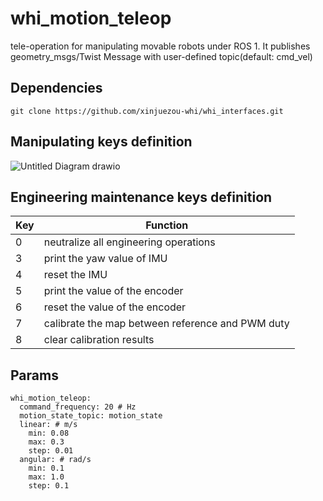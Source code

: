 # whi_motion_teleop
tele-operation for manipulating movable robots under ROS 1. It publishes geometry_msgs/Twist Message with user-defined topic(default: cmd_vel)

## Dependencies
```
git clone https://github.com/xinjuezou-whi/whi_interfaces.git
```

## Manipulating keys definition
![Untitled Diagram drawio](https://user-images.githubusercontent.com/72239958/202851886-e404eafc-dae1-488b-bbb4-356eb4cca441.png)

## Engineering maintenance keys definition
| Key | Function                                         |
|-----|--------------------------------------------------|
| 0   | neutralize all engineering operations             |
| 3   | print the yaw value of IMU                       |
| 4   | reset the IMU                                    |
| 5   | print the value of the encoder                       |
| 6   | reset the value of the encoder                       |
| 7   | calibrate the map between reference and PWM duty |
| 8   | clear calibration results                        |

## Params
```
whi_motion_teleop:
  command_frequency: 20 # Hz
  motion_state_topic: motion_state
  linear: # m/s
    min: 0.08
    max: 0.3
    step: 0.01 
  angular: # rad/s
    min: 0.1
    max: 1.0
    step: 0.1
```
